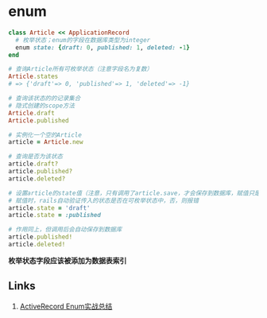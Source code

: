 # enum

```ruby
class Article << ApplicationRecord
  # 枚举状态；enum的字段在数据库类型为integer
  enum state: {draft: 0, published: 1, deleted: -1}
end

# 查询Article所有可枚举状态（注意字段名为复数）
Article.states
# => {'draft'=> 0, 'published'=> 1, 'deleted'=> -1}

# 查询该状态的的记录集合
# 隐式创建的scope方法
Article.draft
Article.published

# 实例化一个空的Article
article = Article.new

# 查询是否为该状态
article.draft?
article.published?
article.deleted?

# 设置article的state值（注意，只有调用了article.save，才会保存到数据库，赋值只是改变对象值）
# 赋值时，rails自动验证传入的状态是否在可枚举状态中，否，则报错
article.state = 'draft'
article.state = :published

# 作用同上，但调用后会自动保存到数据库
article.published!
article.deleted!
```

**枚举状态字段应该被添加为数据表索引**

## Links
1. [ActiveRecord Enum实战总结](http://www.bigbing.net/2017/03/07/practice-activerecord-enum/)
